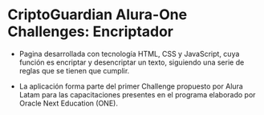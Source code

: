 <h1><strong>CriptoGuardian Alura-One Challenges: Encriptador</strong></h1>

- Pagina desarrollada con tecnología HTML, CSS y JavaScript, cuya función es encriptar y desencriptar un texto, siguiendo una serie de reglas que se tienen que cumplir.

- La aplicación forma parte del primer Challenge propuesto por Alura Latam para las capacitaciones presentes en el programa elaborado por Oracle Next Education (ONE).
